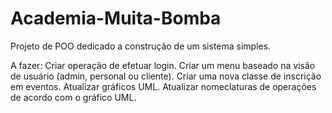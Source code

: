 # Academia-Muita-Bomba
Projeto de POO dedicado a construção de um sistema simples.

A fazer:
Criar operação de efetuar login.
Criar um menu baseado na visão de usuário (admin, personal ou cliente).
Criar uma nova classe de inscrição em eventos.
Atualizar gráficos UML.
Atualizar nomeclaturas de operações de acordo com o gráfico UML.
